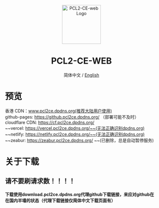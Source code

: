 <div align="center">

<img src="https://cdn.fishcpy.top/img/2025/04/06/67f245809f816.png" width="128" height="128" alt="PCL2-CE-web Logo">

# PCL2-CE-WEB<br>
简体中文 / [English](./README_EN.md)

</div>

# 预览
香港 CDN：www.pcl2ce.dpdns.org(推荐大陆用户使用)<br>
github-pages: https://github.pcl2ce.dpdns.org/ （部署可能不及时）<br>
cloudflare CDN: https://cf.pcl2ce.dpdns.org/<br>
~~vercel: https://vercel.pcl2ce.dpdns.org/~~(无法正确识别dpdns.org)<br>
~~netlify: https://netlify.pcl2ce.dpdns.org/~~(无法正确识别dpdns.org)<br>
~~zeabur: https://zeabur.pcl2ce.dpdns.org/ ~~(已删除，总是自动暂停服务)<br>

# 关于下载

## 请不要刷请求数！！！！<br>
#### 下载使用download.pcl2ce.dpdns.org代理github下载链接，来应对github在在国内半墙的状态（代理下载链接仅简体中文下载页面有）